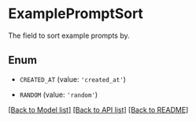 # ExamplePromptSort

The field to sort example prompts by.

## Enum

- `CREATED_AT` (value: `'created_at'`)

- `RANDOM` (value: `'random'`)

[[Back to Model list]](../README.md#documentation-for-models) [[Back to API list]](../README.md#documentation-for-api-endpoints) [[Back to README]](../README.md)
